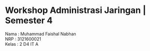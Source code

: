 # Workshop Administrasi Jaringan | Semester 4 <br />
Nama : Muhammad Faishal Nabhan <br />
NRP : 3121600021 <br />
Kelas : 2 D4 IT A
